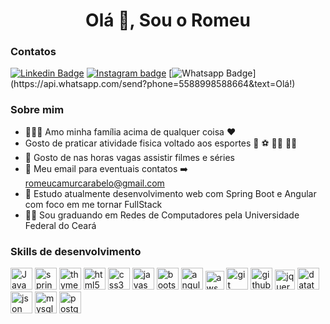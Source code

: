 <h1 align="center">Olá 👋, Sou o Romeu</h1>

### Contatos

[![Linkedin Badge](https://img.shields.io/badge/-LinkedIn-blue?style=flat-square&logo=Linkedin&logoColor=white&link=https://www.linkedin.com/in/romeu-camurca/)](https://www.linkedin.com/in/romeu-camurca/)
[![Instagram badge](https://img.shields.io/badge/-Instagram-dc5273?style=flat-square&logo=Instagram&logoColor=white&link=https://www.instagram.com/romeu_camurca/)](https://www.instagram.com/romeu_camurca/)
[![Whatsapp Badge](https://img.shields.io/badge/-Whatsapp-4CA143?style=flat-square&labelColor=4CA143&logo=whatsapp&logoColor=white&link=https://api.whatsapp.com/send?phone=5588998588664&text=Olá!)](https://api.whatsapp.com/send?phone=5588998588664&text=Olá!)


### Sobre mim

- :family_man_woman_girl: Amo minha família acima de qualquer coisa :heart:
- Gosto de praticar atividade fisica voltado aos esportes :volleyball: :soccer: :biking_man: :swimming_man:
- :movie_camera: Gosto de nas horas vagas assistir filmes e séries
- :e-mail: Meu email para eventuais contatos :arrow_right: romeucamurcarabelo@gmail.com
- :blue_book: Estudo atualmente desenvolvimento web com Spring Boot e Angular com foco em me tornar FullStack
- :man_student: Sou graduando em Redes de Computadores pela Universidade Federal do Ceará

### Skills de desenvolvimento

<p>
  <a><img src="https://images-github.s3.amazonaws.com/java.svg" display="inline-block" alt="Java" height="35"/></a>
  <a><img src="https://images-github.s3.amazonaws.com/spring.svg" alt="spring" height="35"/></a>
  <a><img src="https://images-github.s3.amazonaws.com/thymeleaf.png" alt="thymeleaf" height="35"/></a>
  <a><img src="https://images-github.s3.amazonaws.com/html5.png" display="inline-block" alt="html5" height="35"/></a>
  <a><img src="https://images-github.s3.amazonaws.com/css3.png" alt="css3" height="35"/></a>
  <a><img src="https://images-github.s3.amazonaws.com/javascript.svg" alt="javascript" height="35"/></a>
  <a><img src="https://images-github.s3.amazonaws.com/bootstrap-4.svg" alt="bootstrap-4" height="35"/></a>
  <a><img src="https://images-github.s3.amazonaws.com/angular.svg" alt="angular" height="35"/></a>
  <a><img src="https://images-github.s3.amazonaws.com/aws.svg" alt="aws" height="30"/></a>
  <a><img src="https://images-github.s3.amazonaws.com/git.svg" alt="git" height="35"/></a>
  <a><img src="https://images-github.s3.amazonaws.com/github.svg" alt="github" height="35"/></a>
  <a><img src="https://images-github.s3.amazonaws.com/jquery.svg" alt="jquery" height="32"/></a>
  <a><img src="https://images-github.s3.amazonaws.com/datatables.png" alt="datatables" height="35"/></a>
  <a><img src="https://images-github.s3.amazonaws.com/json.svg" alt="json" height="35"/></a>
  <a><img src="https://images-github.s3.amazonaws.com/mysql.svg" alt="mysql" height="35"/></a>
  <a><img src="https://images-github.s3.amazonaws.com/postgresql.svg" alt="postgresql" height="35"/></a>
</p>





